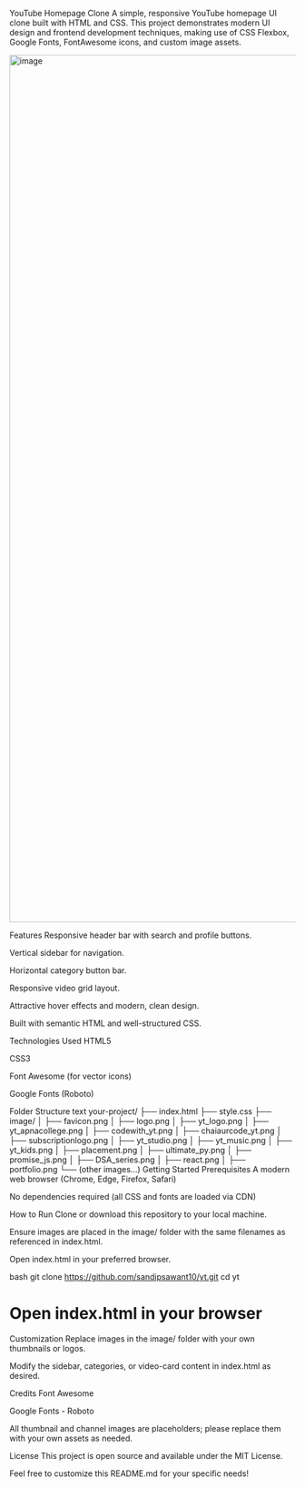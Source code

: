 YouTube Homepage Clone
A simple, responsive YouTube homepage UI clone built with HTML and CSS. This project demonstrates modern UI design and frontend development techniques, making use of CSS Flexbox, Google Fonts, FontAwesome icons, and custom image assets.

<img width="2876" height="1526" alt="image" src="https://github.com/user-attachments/assets/28bc931a-98dc-4f79-b461-565effcda19b" />


Features
Responsive header bar with search and profile buttons.

Vertical sidebar for navigation.

Horizontal category button bar.

Responsive video grid layout.

Attractive hover effects and modern, clean design.

Built with semantic HTML and well-structured CSS.

Technologies Used
HTML5

CSS3

Font Awesome (for vector icons)

Google Fonts (Roboto)

Folder Structure
text
your-project/
├── index.html
├── style.css
├── image/
│   ├── favicon.png
│   ├── logo.png
│   ├── yt_logo.png
│   ├── yt_apnacollege.png
│   ├── codewith_yt.png
│   ├── chaiaurcode_yt.png
│   ├── subscriptionlogo.png
│   ├── yt_studio.png
│   ├── yt_music.png
│   ├── yt_kids.png
│   ├── placement.png
│   ├── ultimate_py.png
│   ├── promise_js.png
│   ├── DSA_series.png
│   ├── react.png
│   ├── portfolio.png
└── (other images...)
Getting Started
Prerequisites
A modern web browser (Chrome, Edge, Firefox, Safari)

No dependencies required (all CSS and fonts are loaded via CDN)

How to Run
Clone or download this repository to your local machine.

Ensure images are placed in the image/ folder with the same filenames as referenced in index.html.

Open index.html in your preferred browser.

bash
git clone https://github.com/sandipsawant10/yt.git
cd yt
# Open index.html in your browser
Customization
Replace images in the image/ folder with your own thumbnails or logos.

Modify the sidebar, categories, or video-card content in index.html as desired.

Credits
Font Awesome

Google Fonts - Roboto

All thumbnail and channel images are placeholders; please replace them with your own assets as needed.

License
This project is open source and available under the MIT License.

Feel free to customize this README.md for your specific needs!
